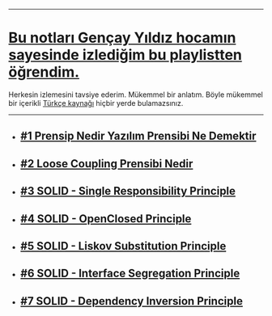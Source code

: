 ***
# [Bu notları Gençay Yıldız hocamın sayesinde izlediğim bu playlistten öğrendim.](https://www.youtube.com/playlist?list=PLQVXoXFVVtp2eAq33DVNxeoXLXj4VMYpT)
Herkesin izlemesini tavsiye ederim. Mükemmel bir anlatım. Böyle mükemmel bir içerikli [Türkçe kaynağı](https://www.youtube.com/c/Gen%C3%A7ayY%C4%B1ld%C4%B1z) 
hiçbir yerde bulamazsınız.
***
- ## [#1 Prensip Nedir Yazılım Prensibi Ne Demektir](https://github.com/musauyumaznotes/DesignPrinciples/blob/main/%231%20Prensip%20Nedir%20Yaz%C4%B1l%C4%B1m%20Prensibi%20Ne%20Demektir/ReadMe.md)
- ## [#2 Loose Coupling Prensibi Nedir](https://github.com/musauyumaznotes/DesignPrinciples/blob/main/%232%20Loose%20Coupling%E2%80%8B%20Prensibi%20Nedir/ReadMe.md)
- ## [#3 SOLID - Single Responsibility Principle](https://github.com/musauyumaznotes/DesignPrinciples/blob/main/%233%20SOLID%20-%20Single%20Responsibility%E2%80%8B%20Principle/ReadMe.md)
- ## [#4 SOLID - OpenClosed Principle](https://github.com/musauyumaznotes/DesignPrinciples/blob/main/%234%20SOLID%20-%20OpenClosed%20Principle/ReadMe.md)
- ## [#5 SOLID - Liskov Substitution Principle](https://github.com/musauyumaznotes/DesignPrinciples/blob/main/%235%20SOLID%20-%20Liskov%20Substitution%20Principle/ReadMe.md)
- ## [#6 SOLID - Interface Segregation Principle](https://github.com/musauyumaznotes/DesignPrinciples/blob/main/%236%20SOLID%20-%20Interface%20Segregation%20Principle/ReadMe.md)
- ## [#7 SOLID - Dependency Inversion Principle](https://github.com/musauyumaznotes/DesignPrinciples/blob/main/%237%20SOLID%20-%20Dependency%20Inversion%20Principle/ReadMe.md)
